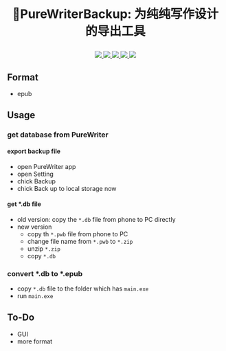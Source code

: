 # <p align="center">📒PureWriterBackup: 为纯纯写作设计的导出工具</p>

<p align="center">
    <a href="https://github.com/WangTingZheng/PureWriterBackup/releases/tag/v1.0.0">
        <img src="https://img.shields.io/badge/release-v1.0.0-brightgreen.svg">
    </a>
    <a href="">
        <img src="https://img.shields.io/badge/状态-随缘更新-brightgreen.svg">
    </a>
    <a href="https://github.com/WangTingZheng/PureWriterBackup/blob/master/README-CN.md">
        <img src="https://img.shields.io/badge/README-中文-brightgreen.svg">
    </a>
    <a href="https://github.com/python/cpython">
        <img src="https://img.shields.io/badge/Python-3.7.4-blue.svg">
    </a>
    <a href="https://github.com/WangTingZheng/PureWriterBackup">
      <img src="https://img.shields.io/github/stars/WangTingZheng/PureWriterBackup.svg?style=social">
    </a>
</p>

## Format
- epub
## Usage
### get database from PureWriter
#### export backup file
- open PureWriter app
- open Setting
- chick Backup
- chick Back up to local storage now
#### get *.db file
- old version: copy the `*.db` file from phone to PC directly
- new version
  -  copy th `*.pwb` file from phone to PC
  -  change file name from `*.pwb` to `*.zip`
  -  unzip `*.zip`
  -  copy `*.db`
### convert *.db to *.epub
  - copy `*.db` file to the folder which has `main.exe`
  - run `main.exe`
## To-Do
- GUI 
- more format